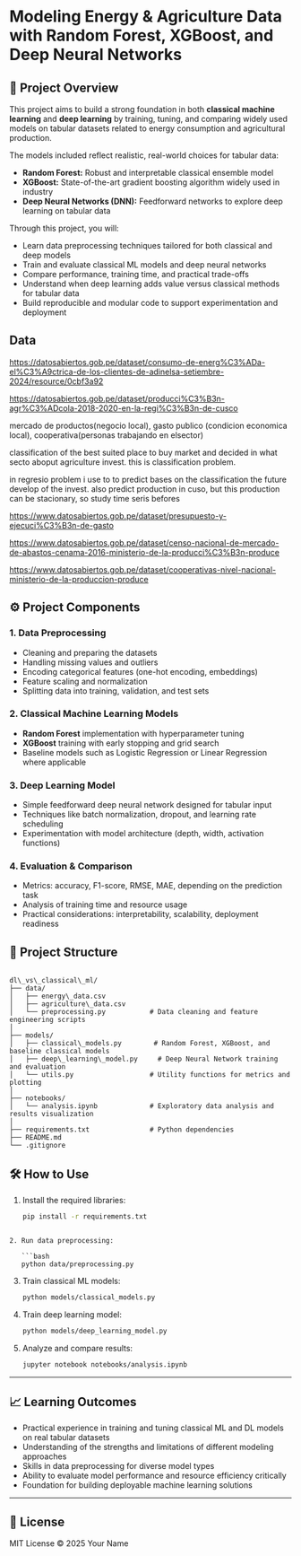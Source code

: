 
# Modeling Energy & Agriculture Data with Random Forest, XGBoost, and Deep Neural Networks

## 🎯 Project Overview

This project aims to build a strong foundation in both **classical machine learning** and **deep learning** by training, tuning, and comparing widely used models on tabular datasets related to energy consumption and agricultural production.

The models included reflect realistic, real-world choices for tabular data:

- **Random Forest:** Robust and interpretable classical ensemble model  
- **XGBoost:** State-of-the-art gradient boosting algorithm widely used in industry  
- **Deep Neural Networks (DNN):** Feedforward networks to explore deep learning on tabular data  

Through this project, you will:

- Learn data preprocessing techniques tailored for both classical and deep models  
- Train and evaluate classical ML models and deep neural networks  
- Compare performance, training time, and practical trade-offs  
- Understand when deep learning adds value versus classical methods for tabular data  
- Build reproducible and modular code to support experimentation and deployment  

## Data

https://datosabiertos.gob.pe/dataset/consumo-de-energ%C3%ADa-el%C3%A9ctrica-de-los-clientes-de-adinelsa-setiembre-2024/resource/0cbf3a92

https://datosabiertos.gob.pe/dataset/producci%C3%B3n-agr%C3%ADcola-2018-2020-en-la-regi%C3%B3n-de-cusco

mercado de productos(negocio local), gasto publico (condicion economica local), cooperativa(personas trabajando en elsector)

classification of the best suited place to buy market and decided in what secto aboput agriculture invest. this is classification problem.

in regresio problem i use to to predict bases on the classification the future develop of the invest. also predict production in cuso, but this production can be stacionary, so study time seris befores

https://www.datosabiertos.gob.pe/dataset/presupuesto-y-ejecuci%C3%B3n-de-gasto


https://www.datosabiertos.gob.pe/dataset/censo-nacional-de-mercado-de-abastos-cenama-2016-ministerio-de-la-producci%C3%B3n-produce

https://www.datosabiertos.gob.pe/dataset/cooperativas-nivel-nacional-ministerio-de-la-produccion-produce


## ⚙️ Project Components

### 1. Data Preprocessing

- Cleaning and preparing the datasets  
- Handling missing values and outliers  
- Encoding categorical features (one-hot encoding, embeddings)  
- Feature scaling and normalization  
- Splitting data into training, validation, and test sets  

### 2. Classical Machine Learning Models

- **Random Forest** implementation with hyperparameter tuning  
- **XGBoost** training with early stopping and grid search  
- Baseline models such as Logistic Regression or Linear Regression where applicable  

### 3. Deep Learning Model

- Simple feedforward deep neural network designed for tabular input  
- Techniques like batch normalization, dropout, and learning rate scheduling  
- Experimentation with model architecture (depth, width, activation functions)  

### 4. Evaluation & Comparison

- Metrics: accuracy, F1-score, RMSE, MAE, depending on the prediction task  
- Analysis of training time and resource usage  
- Practical considerations: interpretability, scalability, deployment readiness  


## 📁 Project Structure

```

dl\_vs\_classical\_ml/
├── data/
│   ├── energy\_data.csv
│   ├── agriculture\_data.csv
│   └── preprocessing.py           # Data cleaning and feature engineering scripts
│
├── models/
│   ├── classical\_models.py        # Random Forest, XGBoost, and baseline classical models
│   ├── deep\_learning\_model.py     # Deep Neural Network training and evaluation
│   └── utils.py                   # Utility functions for metrics and plotting
│
├── notebooks/
│   └── analysis.ipynb             # Exploratory data analysis and results visualization
│
├── requirements.txt               # Python dependencies
├── README.md
└── .gitignore

```

## 🛠️ How to Use

1. Install the required libraries:

   ```bash
   pip install -r requirements.txt
```

2. Run data preprocessing:

   ```bash
   python data/preprocessing.py
   ```

3. Train classical ML models:

   ```bash
   python models/classical_models.py
   ```

4. Train deep learning model:

   ```bash
   python models/deep_learning_model.py
   ```

5. Analyze and compare results:

   ```bash
   jupyter notebook notebooks/analysis.ipynb
   ```

---

## 📈 Learning Outcomes

* Practical experience in training and tuning classical ML and DL models on real tabular datasets
* Understanding of the strengths and limitations of different modeling approaches
* Skills in data preprocessing for diverse model types
* Ability to evaluate model performance and resource efficiency critically
* Foundation for building deployable machine learning solutions

---

## 📄 License

MIT License © 2025 Your Name
